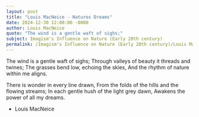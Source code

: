 ```yaml
---
layout: post
title: "Louis MacNeice - Natures Dreams"
date: 2024-12-30 12:00:00 -0000
author: Louis MacNeice
quote: "The wind is a gentle waft of sighs;"
subject: Imagism's Influence on Nature (Early 20th century)
permalink: /Imagism's Influence on Nature (Early 20th century)/Louis MacNeice/Louis MacNeice - Natures Dreams
---
```


The wind is a gentle waft of sighs;
Through valleys of beauty it threads and twines;
The grasses bend low, echoing the skies,
And the rhythm of nature within me aligns.

There is wonder in every line drawn,
From the folds of the hills and the flowing streams;
In each gentle hush of the light grey dawn,
Awakens the power of all my dreams.


- Louis MacNeice
